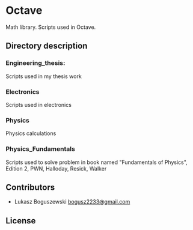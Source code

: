 # Octave
Math library. Scripts used in Octave.

## Directory description
### Engineering_thesis:
Scripts used in my thesis work

### Electronics
Scripts used in electronics

### Physics
Physics calculations

### Physics_Fundamentals
Scripts used to solve problem in book named "Fundamentals of Physics", Edition 2, PWN, Halloday, Resick, Walker

## Contributors
- Lukasz Boguszewski <bogusz2233@gmail.com>

## License